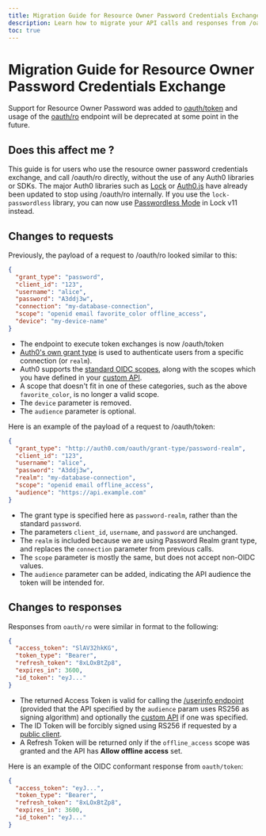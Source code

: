 ```yaml
---
title: Migration Guide for Resource Owner Password Credentials Exchange
description: Learn how to migrate your API calls and responses from /oauth/ro to /oauth/token
toc: true
---
```

# Migration Guide for Resource Owner Password Credentials Exchange

Support for Resource Owner Password was added to [oauth/token](/api/authentication#authorization-code) and usage of the [oauth/ro](/api/authentication#resource-owner) endpoint will be deprecated at some point in the future.

## Does this affect me ?

This guide is for users who use the resource owner password credentials exchange, and call /oauth/ro directly, without the use of any Auth0 libraries or SDKs. The major Auth0 libraries such as [Lock](/libraries/lock) or [Auth0.js](/libraries/auth0js) have already been updated to stop using /oauth/ro internally. If you use the `lock-passwordless` library, you can now use [Passwordless Mode](/libraries/lock/v11#passwordless) in Lock v11 instead.

## Changes to requests

Previously, the payload of a request to /oauth/ro looked similar to this:

```json
{
  "grant_type": "password",
  "client_id": "123",
  "username": "alice",
  "password": "A3ddj3w",
  "connection": "my-database-connection",
  "scope": "openid email favorite_color offline_access",
  "device": "my-device-name"
}
```

* The endpoint to execute token exchanges is now /oauth/token
* [Auth0's own grant type](/api-auth/tutorials/password-grant#realm-support) is used to authenticate users from a specific connection (or `realm`). 
* Auth0 supports the [standard OIDC scopes](/scopes/current#openid-connect-scopes), along with the scopes which you have defined in your [custom API](/api-auth/apis).
* A scope that doesn't fit in one of these categories, such as the above `favorite_color`, is no longer a valid scope.
* The `device` parameter is removed.
* The `audience` parameter is optional.

Here is an example of the payload of a request to /oauth/token:

```json
{
  "grant_type": "http://auth0.com/oauth/grant-type/password-realm",
  "client_id": "123",
  "username": "alice",
  "password": "A3ddj3w",
  "realm": "my-database-connection",
  "scope": "openid email offline_access",
  "audience": "https://api.example.com"
}
```

* The grant type is specified here as `password-realm`, rather than the standard `password`. 
* The parameters `client_id`, `username`, and `password` are unchanged. 
* The `realm` is included because we are using Password Realm grant type, and replaces the `connection` parameter from previous calls. 
* The `scope` parameter is mostly the same, but does not accept non-OIDC values. 
* The `audience` parameter can be added, indicating the API audience the token will be intended for.

## Changes to responses

Responses from `oauth/ro` were similar in format to the following:

```json
{
  "access_token": "SlAV32hkKG",
  "token_type": "Bearer",
  "refresh_token": "8xLOxBtZp8",
  "expires_in": 3600,
  "id_token": "eyJ..."
}
```

* The returned Access Token is valid for calling the [/userinfo endpoint](/api/authentication#get-user-info) (provided that the API specified by the `audience` param uses RS256 as signing algorithm) and optionally the [custom API](/api-auth/apis) if one was specified.
* The ID Token will be forcibly signed using RS256 if requested by a [public client](/clients/client-types#public-clients).
* A Refresh Token will be returned only if the `offline_access` scope was granted and the API has **Allow offline access** set.

Here is an example of the OIDC conformant response from `oauth/token`:

```json
{
  "access_token": "eyJ...",
  "token_type": "Bearer",
  "refresh_token": "8xLOxBtZp8",
  "expires_in": 3600,
  "id_token": "eyJ..."
}
```
